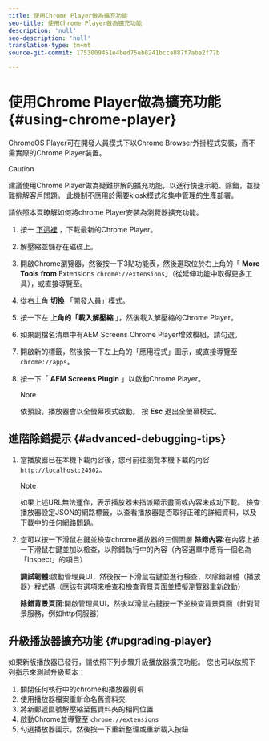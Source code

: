 ```yaml
---
title: 使用Chrome Player做為擴充功能
seo-title: 使用Chrome Player做為擴充功能
description: 'null'
seo-description: 'null'
translation-type: tm+mt
source-git-commit: 1753009451e4bed75eb8241bcca887f7abe2f77b

---
```



# 使用Chrome Player做為擴充功能 {#using-chrome-player}

ChromeOS Player可在開發人員模式下以Chrome Browser外掛程式安裝，而不需實際的Chrome Player裝置。

>[!CAUTION]
>
> 建議使用Chrome Player做為疑難排解的擴充功能，以進行快速示範、除錯，並疑難排解客戶問題。 此機制不應用於需要kiosk模式和集中管理的生產部署。

請依照本頁瞭解如何將chrome Player安裝為瀏覽器擴充功能。

1. 按一 [下這裡](https://download.macromedia.com/screens/) ，下載最新的Chrome Player。

1. 解壓縮並儲存在磁碟上。

1. 開啟Chrome瀏覽器，然後按一下3點功能表，然後選取位於右上角的「 **More** **Tools from** Extensions `chrome://extensions`」（從延伸功能中取得更多工具），或直接導覽至。

1. 從右上角 **切換** 「開發人員」模式。

1. 按一下左 **上角的「載入解壓縮** 」，然後載入解壓縮的Chrome Player。

1. 如果副檔名清單中有AEM Screens Chrome Player增效模組，請勾選。

1. 開啟新的標籤，然後按一下左上角的「應用程式」圖示，或直接導覽至 `chrome://apps`。

1. 按一下「 **AEM Screens Plugin** 」以啟動Chrome Player。
   >[!NOTE]
   >
   > 依預設，播放器會以全螢幕模式啟動。 按 **Esc** 退出全螢幕模式。


## 進階除錯提示 {#advanced-debugging-tips}

1. 當播放器已在本機下載內容後，您可前往瀏覽本機下載的內容 `http://localhost:24502`。

   >[!NOTE]
   >
   > 如果上述URL無法運作，表示播放器未指派顯示畫面或內容未成功下載。 檢查播放器設定JSON的網路標籤，以查看播放器是否取得正確的詳細資料，以及下載中的任何網路問題。

1. 您可以按一下滑鼠右鍵並檢查chrome播放器的三個圖層
   **除錯內容**:在內容上按一下滑鼠右鍵並加以檢查，以除錯執行中的內容（內容選單中應有一個名為「Inspect」的項目）

   **調試韌體**:啟動管理員UI，然後按一下滑鼠右鍵並進行檢查，以除錯韌體（播放器）程式碼（應該有選項來檢查和檢查背景頁面並模擬瀏覽器重新啟動）

   **除錯背景頁面**:開啟管理員UI，然後以滑鼠右鍵按一下並檢查背景頁面（針對背景服務，例如http伺服器）

## 升級播放器擴充功能 {#upgrading-player}

如果新版播放器已發行，請依照下列步驟升級播放器擴充功能。 您也可以依照下列指示來測試升級藍本：

1. 關閉任何執行中的chrome和播放器例項
1. 使用播放器檔案重新命名舊資料夾
1. 將新郵遞區號解壓縮至舊資料夾的相同位置
1. 啟動Chrome並導覽至 `chrome://extensions`
1. 勾選播放器圖示，然後按一下重新整理或重新載入按鈕